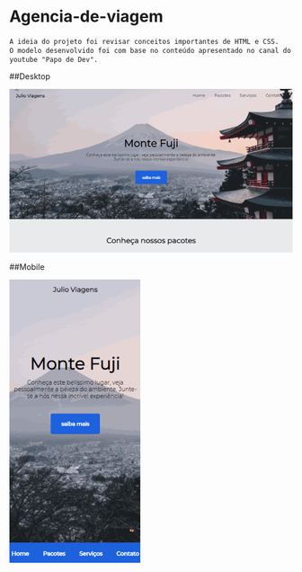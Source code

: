 # Agencia-de-viagem
    A ideia do projeto foi revisar conceitos importantes de HTML e CSS. 
    O modelo desenvolvido foi com base no conteúdo apresentado no canal do youtube "Papo de Dev".
    
    
##Desktop

![](https://github.com/juliocesarkek/Agencia-de-viagem/blob/main/Assets/Tela_desktop.gif?raw=true)



##Mobile

![](https://github.com/juliocesarkek/Agencia-de-viagem/blob/main/Assets/Tela_mobile.gif?raw=true)
